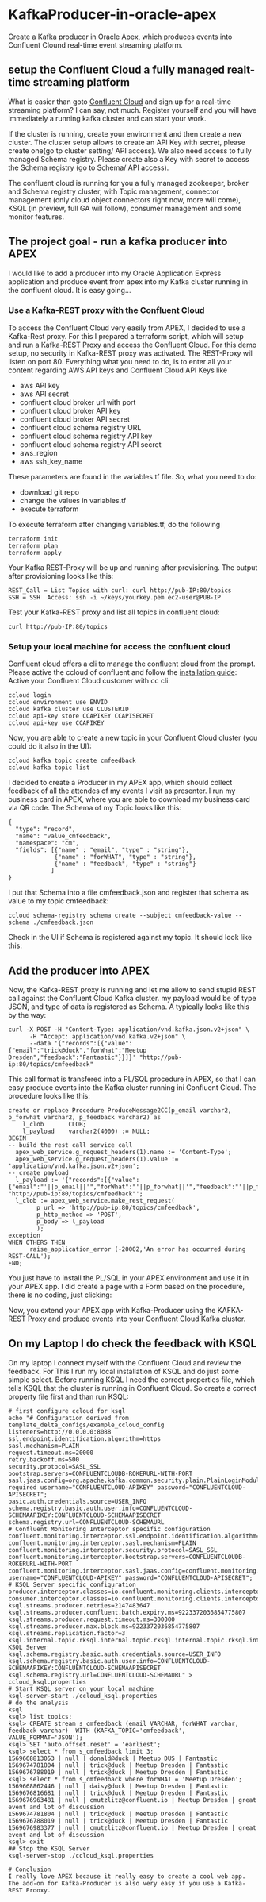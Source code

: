 # KafkaProducer-in-oracle-apex
Create a Kafka producer in Oracle Apex, which produces events into Confluent Clound real-time event streaming platform.

## setup the Confluent Cloud a fully managed realt-time streaming platform
What is easier than goto [Confluent Cloud](https://www.confluent.io/confluent-cloud) and sign up for a real-time streaming platform? I can say, not much.
Register yourself and you will have immediately a running kafka cluster and can start your work.

If the cluster is running, create your environment and then create a new cluster. The cluster setup allows to create an API Key with secret, please create one(go tp cluster setting/ API access). We also need access to fully managed Schema registry. Please create also a Key with secret to access the Schema registry (go to Schema/ API access).

The confluent cloud is running for you a fully managed zookeeper, broker and Schema registry cluster, with Topic management, connector management (only cloud object connectors right now, more will come), KSQL (in preview, full GA will follow), consumer management and some monitor features.

## The project goal - run a kafka producer into APEX
I would like to add a producer into my Oracle Application Express application and produce event from apex into my Kafka cluster running in the confluent cloud.
It is easy going...

### Use a Kafka-REST proxy with the Confluent Cloud
To access the Confluent Cloud very easily from APEX, I decided to use a Kafka-Rest proxy. For this I prepared a terraform script, which will setup and run a Kafka-REST Proxy and access the Confluent Cloud. For this demo setup, no security in Kafka-REST proxy was activated. The REST-Proxy will listen on port 80.
Everything what you need to do, is to enter all your content regarding AWS API keys and Confluent Cloud API Keys like
  * aws API key
  * aws API secret
  * confluent cloud broker url with port
  * confluent cloud broker API key
  * confluent cloud broker API secret
  * confluent cloud schema registry URL
  * confluent cloud schema registry API key
  * confluent cloud schema registry API secret
  * aws_region
  * aws ssh_key_name

These parameters are found in the variables.tf file. So, what you need to do:
  * download git repo
  * change the values in variables.tf
  * execute terraform

To execute terraform after changing variables.tf, do the following
```
terraform init
terraform plan
terraform apply
```
Your Kafka REST-Proxy will be up and running after provisioning. The output after provisioning looks like this:
```
REST_Call = List Topics with curl: curl http://pub-IP:80/topics
SSH = SSH  Access: ssh -i ~/keys/yourkey.pem ec2-user@PUB-IP
```
Test your Kafka-REST proxy and list all topics in confluent cloud:
```
curl http://pub-IP:80/topics
```

### Setup your local machine for access the confluent cloud
Confluent cloud offers a cli to manage the confluent cloud from the prompt. Please active the ccloud of confluent and follow the [installation guide](https://docs.confluent.io/current/cloud/cli/install.html):
Active your Confluent Cloud customer with cc cli:
```
ccloud login
ccloud environment use ENVID
ccloud kafka cluster use CLUSTERID
ccloud api-key store CCAPIKEY CCAPISECRET
ccloud api-key use CCAPIKEY
```
Now, you are able to create a new topic in your Confluent Cloud cluster (you could do it also in the UI):
```
ccloud kafka topic create cmfeedback
ccloud kafka topic list
```
I decided to create a Producer in my APEX app, which should collect feedback of all the attendes of my events I visit as presenter. I run my business card in APEX, where you are able to download my business card via QR code.
The Schema of my Topic looks like this:
```
{
  "type": "record",
  "name": "value_cmfeedback",
  "namespace": "cm",
  "fields": [{"name" : "email", "type" : "string"},
             {"name" : "forWHAT", "type" : "string"},
             {"name" : "feedback", "type" : "string"}
            ]
}
```
I put that Schema into a file cmfeedback.json and register that schema as value to my topic cmfeedback:
```
ccloud schema-registry schema create --subject cmfeedback-value --schema ./cmfeedback.json
```
Check in the UI if Schema is registered against my topic. It should look like this:

## Add the producer into APEX 
Now, the Kafka-REST proxy is running and let me allow to send stupid REST call against the Confluent Cloud Kafka cluster. my payload would be of type JSON, and type of data is registered as Schema. A typically looks like this by the way:
```
curl -X POST -H "Content-Type: application/vnd.kafka.json.v2+json" \
      -H "Accept: application/vnd.kafka.v2+json" \
      --data '{"records":[{"value":{"email":"trick@duck","forWhat":"Meetup Dresden","feedback":"Fantastic"}}]}' "http://pub-ip:80/topics/cmfeedback"
```
This call format is transfered into a PL/SQL procedure in APEX, so that I can easy produce events into the Kafka cluster running ini Confluent Cloud. The procedure looks like this:
```
create or replace Procedure ProduceMessage2CC(p_email varchar2, p_forwhat varchar2, p_feedback varchar2) as
    l_clob       CLOB;
    l_payload    varchar2(4000) := NULL;
BEGIN
-- build the rest call service call
  apex_web_service.g_request_headers(1).name := 'Content-Type';
  apex_web_service.g_request_headers(1).value := 'application/vnd.kafka.json.v2+json';
-- create payload
  l_payload := '{"records":[{"value":{"email":"'||p_email||'","forWhat":"'||p_forwhat||'","feedback":"'||p_feedback||'"}}]} "http://pub-ip:80/topics/cmfeedback"';
  l_clob := apex_web_service.make_rest_request(
        p_url => 'http://pub-ip:80/topics/cmfeedback',
        p_http_method => 'POST',
        p_body => l_payload
        );
exception 
WHEN OTHERS THEN
      raise_application_error (-20002,'An error has occurred during REST-CALL');
END;
```
You just have to install the PL/SQL in your APEX environment and use it in your APEX app. I did create a page with a Form based on the procedure, there is no coding, just clicking:

Now, you extend your APEX app with Kafka-Producer using the KAFKA-REST Proxy and produce events into your Confluent Cloud Kafka cluster.

## On my Laptop I do check the feedback with KSQL
On my laptop I connect myself with the Confluent Cloud and review the feedback. For This I run my local installation of KSQL and do just some simple select.
Before running KSQL I need the correct properties file, which tells KSQL that the cluster is running in Confluent Cloud. So create a correct property file first and than run KSQL:
```
# first configure ccloud for ksql
echo "# Configuration derived from template_delta_configs/example_ccloud_config
listeners=http://0.0.0.0:8088
ssl.endpoint.identification.algorithm=https
sasl.mechanism=PLAIN
request.timeout.ms=20000
retry.backoff.ms=500
security.protocol=SASL_SSL
bootstrap.servers=CONFLUENTCLOUDB-ROKERURL-WITH-PORT
sasl.jaas.config=org.apache.kafka.common.security.plain.PlainLoginModule required username="CONFLUENTCLOUD-APIKEY" password="CONFLUENTCLOUD-APISECRET";
basic.auth.credentials.source=USER_INFO
schema.registry.basic.auth.user.info=CONFLUENTCLOUD-SCHEMAAPIKEY:CONFLUENTCLOUD-SCHEMAAPISECRET
schema.registry.url=CONFLUENTCLOUD-SCHEMAURL
# Confluent Monitoring Interceptor specific configuration
confluent.monitoring.interceptor.ssl.endpoint.identification.algorithm=https
confluent.monitoring.interceptor.sasl.mechanism=PLAIN
confluent.monitoring.interceptor.security.protocol=SASL_SSL
confluent.monitoring.interceptor.bootstrap.servers=CONFLUENTCLOUDB-ROKERURL-WITH-PORT
confluent.monitoring.interceptor.sasl.jaas.config=confluent.monitoring.intercerity.plain.Plainconfluent.monitorind username="CONFLUENTCLOUD-APIKEY" password="CONFLUENTCLOUD-APISECRET";
# KSQL Server specific configuration
producer.interceptor.classes=io.confluent.monitoring.clients.interceptor.MonitoringProducerInterceptor
consumer.interceptor.classes=io.confluent.monitoring.clients.interceptor.MonitoringConsumerInterceptor
ksql.streams.producer.retries=2147483647
ksql.streams.producer.confluent.batch.expiry.ms=9223372036854775807
ksql.streams.producer.request.timeout.ms=300000
ksql.streams.producer.max.block.ms=9223372036854775807
ksql.streams.replication.factor=3
ksql.internal.topic.rksql.internal.topic.rksql.internal.topic.rksql.internal.topic.rksql.internar KSQL Server
ksql.schema.registry.basic.auth.credentials.source=USER_INFO
ksql.schema.registry.basic.auth.user.info=CONFLUENTCLOUD-SCHEMAAPIKEY:CONFLUENTCLOUD-SCHEMAAPISECRET
ksql.schema.registry.url=CONFLUENTCLOUD-SCHEMAURL" > ccloud_ksql.properties
# Start KSQL server on your local machine
ksql-server-start ./ccloud_ksql.properties
# do the analysis
ksql
ksql> list topics;
ksql> CREATE stream s_cmfeedback (email VARCHAR, forWHAT varchar, feedback varchar)  WITH (KAFKA_TOPIC='cmfeedback', VALUE_FORMAT='JSON');
ksql> SET 'auto.offset.reset' = 'earliest';
ksql> select * from s_cmfeedback limit 3;
1569668813053 | null | donald@duck | Meetup DUS | Fantastic
1569674781804 | null | trick@duck | Meetup Dresden | Fantastic
1569676788019 | null | trick@duck | Meetup Dresden | Fantastic
ksql> select * from s_cmfeedback where forWHAT = 'Meetup Dresden';
1569668862446 | null | daisy@duck | Meetup Dresden | Fantastic
1569676816681 | null | trick@duck | Meetup Dresden | Fantastic
1569676963481 | null | cmutzlitz@confluent.io | Meetup Dresden | great event and lot of discussion
1569674781804 | null | trick@duck | Meetup Dresden | Fantastic
1569676788019 | null | trick@duck | Meetup Dresden | Fantastic
1569676983377 | null | cmutzlitz@confluent.io | Meetup Dresden | great event and lot of discussion
ksql> exit
## Stop the KSQL Server
ksql-server-stop ./ccloud_ksql.properties

# Conclusion
I really love APEX because it really easy to create a cool web app. The add-on for Kafka-Producer is also very easy if you use a Kafka-REST Prooxy.
